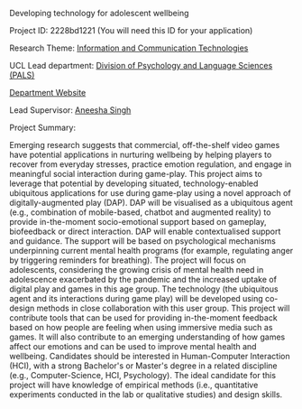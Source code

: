 Developing technology for adolescent wellbeing

Project ID: 2228bd1221
(You will need this ID for your application)

Research Theme: [Information and Communication Technologies](../themes/information-and-communication-technologies.md)

UCL Lead department: [Division of Psychology and Language Sciences (PALS)](../departments/division-of-psychology-and-language-sciences.md)

[Department Website](https://www.ucl.ac.uk/pals)

Lead Supervisor: [Aneesha Singh](https://iris.ucl.ac.uk/iris/browse/profile?upi=ASING59)

Project Summary:

Emerging research suggests that commercial, off-the-shelf video games have potential applications in nurturing wellbeing by helping players to recover from everyday stresses, practice emotion regulation, and engage in meaningful social interaction during game-play. 
 This project aims to leverage that potential by developing situated, technology-enabled ubiquitous applications for use during game-play using a novel approach of digitally-augmented play (DAP). DAP will be visualised as a ubiquitous agent (e.g., combination of mobile-based, chatbot and augmented reality) to provide in-the-moment socio-emotional support based on gameplay, biofeedback or direct interaction. DAP will enable contextualised support and guidance. The support will be based on psychological mechanisms underpinning current mental health programs (for example, regulating anger by triggering reminders for breathing). 
 The project will focus on adolescents, considering the growing crisis of mental health need in adolescence exacerbated by the pandemic and the increased uptake of digital play and games in this age group. The technology (the ubiquitous agent and its interactions during game play) will be developed using co-design methods in close collaboration with this user group. This project will contribute tools that can be used for providing in-the-moment feedback based on how people are feeling when using immersive media such as games. It will also contribute to an emerging understanding of how games affect our emotions and can be used to improve mental health and wellbeing. 
 Candidates should be interested in Human-Computer Interaction (HCI), with a strong Bachelor's or Master's degree in a related discipline (e.g., Computer-Science, HCI, Psychology). The ideal candidate for this project will have knowledge of empirical methods (i.e., quantitative experiments conducted in the lab or qualitative studies) and design skills.